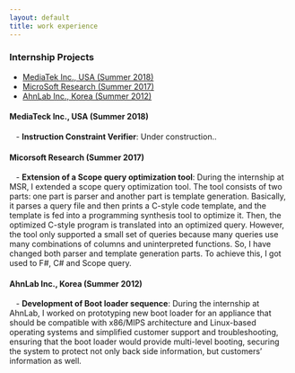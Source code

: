 ```yaml
---
layout: default
title: work experience
---
```


<div class="post">
    <h3> Internship Projects </h3>
    <ul>
        <li><a href="#mediaTekIntern">MediaTek Inc., USA (Summer 2018)</a></li>
        <li><a href="#msrIntern">MicroSoft Research (Summer 2017)</a></li>
        <li><a href="#ahnlabIntern">AhnLab Inc., Korea (Summer 2012)</a></li>
    </ul>
</div>

<div class="post">

<a name="mediaTekIntern"></a>
<h4>MediaTeck Inc., USA (Summer 2018)</h4>
<p>&nbsp;&nbsp;
- <b>Instruction Constraint Verifier</b>: 
Under construction..
</p>

<a name="msrIntern"></a>
<h4>Micorsoft Research (Summer 2017)</h4>
<p>&nbsp;&nbsp;
- <b>Extension of a Scope query optimization tool</b>:
During the internship at MSR, I extended a scope query optimization tool. 
The tool consists of two parts: one part is parser and another part is template generation. 
Basically, it parses a query file and then prints a C-style code template, 
and the template is fed into a programming synthesis tool to optimize it. 
Then, the optimized C-style program is translated into an optimized query. 
However, the tool only supported a small set of queries because many queries 
use many combinations of columns and uninterpreted functions. So, I have 
changed both parser and template generation parts. To achieve this, I got used to F#, C# and Scope query.
</p>

<a name="ahnlabIntern"></a>
<h4>AhnLab Inc., Korea (Summer 2012)</h4>
<p>&nbsp;&nbsp;
- <b>Development of Boot loader sequence</b>: 
During the internship at AhnLab, I worked on prototyping new boot loader 
for an appliance that should be compatible with x86/MIPS architecture 
and Linux-based operating systems and simplified customer support 
and troubleshooting, ensuring that the boot loader would provide 
multi-level booting, securing the system to protect not only back 
side information, but customers’ information as well.
</p>

